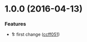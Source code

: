 <a name="1.0.0"></a>
# 1.0.0 (2016-04-13)


### Features

* **1:** first change ([ccff051](https://github.com/uglow/test-repo/commit/ccff051))



